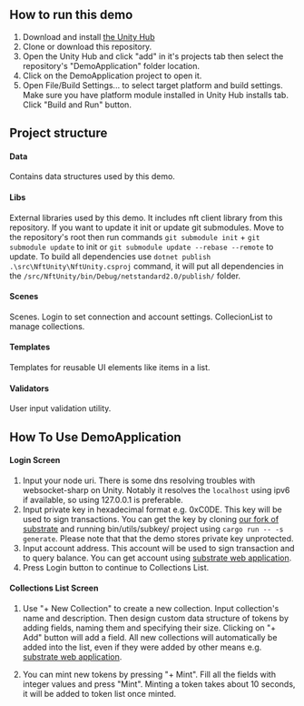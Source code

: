 ## How to run this demo

1. Download and install [the Unity Hub](https://unity3d.com/ru/get-unity/download)
2. Clone or download this repository.
3. Open the Unity Hub and click "add" in it's projects tab then select the repository's "DemoApplication" folder location.
4. Click on the DemoApplication project to open it.
5. Open File/Build Settings... to select target platform and build settings. Make sure you have platform module installed in Unity Hub installs tab. Click "Build and Run" button.

## Project structure

#### Data
Contains data structures used by this demo.

#### Libs
External libraries used by this demo. It includes nft client library from this repository. If you want to update it init or update git submodules.
Move to the repository's root then run commands `git submodule init` + `git submodule update` to init or `git submodule update --rebase --remote` to update.
To build all dependencies use `dotnet publish .\src\NftUnity\NftUnity.csproj` command, it will put all dependencies in the `/src/NftUnity/bin/Debug/netstandard2.0/publish/` folder.

#### Scenes
Scenes. Login to set connection and account settings. CollecionList to manage collections.

#### Templates
Templates for reusable UI elements like items in a list.

#### Validators
User input validation utility.

## How To Use DemoApplication

#### Login Screen

1. Input your node uri. There is some dns resolving troubles with websocket-sharp on Unity. Notably it resolves the `localhost` using ipv6 if available, so using 127.0.0.1 is preferable.
2. Input private key in hexadecimal format e.g. 0xC0DE. This key will be used to sign transactions. You can get the key by cloning [our fork of substrate]( https://github.com/usetech-llc/substrate) and running bin/utils/subkey/ project using `cargo run -- -s generate`. Please note that that the demo stores private key unprotected.
3. Input account address. This account will be used to sign transaction and to query balance. You can get account using [substrate web application](https://polkadot.js.org/apps/#/accounts).
4. Press Login button to continue to Collections List.

#### Collections List Screen

1. Use "+ New Collection" to create a new collection. Input collection's name and description. Then design custom data structure of tokens by adding fields, naming them and specifying their size. Clicking on "+ Add" button will add a field. All new collections will automatically be added into the list, even if they were added by other means e.g. [substrate web application](https://polkadot.js.org/apps/#/).

2. You can mint new tokens by pressing "+ Mint". Fill all the fields with integer values and press "Mint". Minting a token takes about 10 seconds, it will be added to token list once minted.
